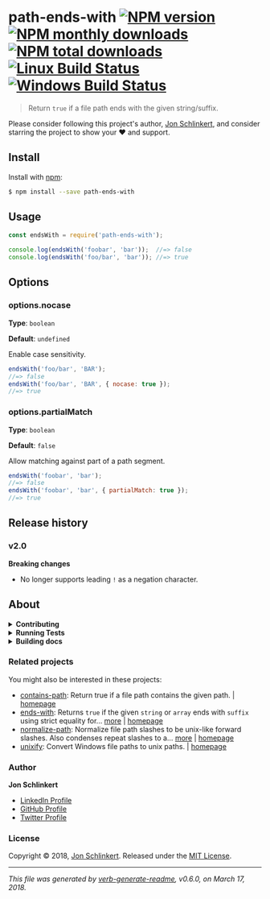 # path-ends-with [![NPM version](https://img.shields.io/npm/v/path-ends-with.svg?style=flat)](https://www.npmjs.com/package/path-ends-with) [![NPM monthly downloads](https://img.shields.io/npm/dm/path-ends-with.svg?style=flat)](https://npmjs.org/package/path-ends-with) [![NPM total downloads](https://img.shields.io/npm/dt/path-ends-with.svg?style=flat)](https://npmjs.org/package/path-ends-with) [![Linux Build Status](https://img.shields.io/travis/jonschlinkert/path-ends-with.svg?style=flat&label=Travis)](https://travis-ci.org/jonschlinkert/path-ends-with) [![Windows Build Status](https://img.shields.io/appveyor/ci/jonschlinkert/path-ends-with.svg?style=flat&label=AppVeyor)](https://ci.appveyor.com/project/jonschlinkert/path-ends-with)

> Return `true` if a file path ends with the given string/suffix.

Please consider following this project's author, [Jon Schlinkert](https://github.com/jonschlinkert), and consider
starring the project to show your :heart: and support.

## Install

Install with [npm](https://www.npmjs.com/):

```sh
$ npm install --save path-ends-with
```

## Usage

```js
const endsWith = require('path-ends-with');

console.log(endsWith('foobar', 'bar'));  //=> false 
console.log(endsWith('foo/bar', 'bar')); //=> true
```

## Options

### options.nocase

**Type**: `boolean`

**Default**: `undefined`

Enable case sensitivity.

```js
endsWith('foo/bar', 'BAR');
//=> false
endsWith('foo/bar', 'BAR', { nocase: true }); 
//=> true
```

### options.partialMatch

**Type**: `boolean`

**Default**: `false`

Allow matching against part of a path segment.

```js
endsWith('foobar', 'bar');                          
//=> false                 
endsWith('foobar', 'bar', { partialMatch: true });  
//=> true 
```

## Release history

### v2.0

**Breaking changes**

* No longer supports leading `!` as a negation character.

## About

<details>
<summary><strong>Contributing</strong></summary>

Pull requests and stars are always welcome. For bugs and feature requests, [please create an issue](../../issues/new).

</details>

<details>
<summary><strong>Running Tests</strong></summary>

Running and reviewing unit tests is a great way to get familiarized with a library and its API. You can install
dependencies and run tests with the following command:

```sh
$ npm install && npm test
```

</details>

<details>
<summary><strong>Building docs</strong></summary>

_(This project's readme.md is generated by [verb](https://github.com/verbose/verb-generate-readme), please don't edit
the readme directly. Any changes to the readme must be made in the [.verb.md](.verb.md) readme template.)_

To generate the readme, run the following command:

```sh
$ npm install -g verbose/verb#dev verb-generate-readme && verb
```

</details>

### Related projects

You might also be interested in these projects:

* [contains-path](https://www.npmjs.com/package/contains-path): Return true if a file path contains the given
  path. | [homepage](https://github.com/jonschlinkert/contains-path "Return true if a file path contains the given path.")
* [ends-with](https://www.npmjs.com/package/ends-with): Returns `true` if the given `string` or `array` ends
  with `suffix` using strict equality
  for… [more](https://github.com/jonschlinkert/ends-with) | [homepage](https://github.com/jonschlinkert/ends-with "Returns `true` if the given `string` or `array` ends with `suffix` using strict equality for comparisons.")
* [normalize-path](https://www.npmjs.com/package/normalize-path): Normalize file path slashes to be unix-like forward
  slashes. Also condenses repeat slashes to
  a… [more](https://github.com/jonschlinkert/normalize-path) | [homepage](https://github.com/jonschlinkert/normalize-path "Normalize file path slashes to be unix-like forward slashes. Also condenses repeat slashes to a single slash and removes and trailing slashes unless disabled.")
* [unixify](https://www.npmjs.com/package/unixify): Convert Windows file paths to unix
  paths. | [homepage](https://github.com/jonschlinkert/unixify "Convert Windows file paths to unix paths.")

### Author

**Jon Schlinkert**

* [LinkedIn Profile](https://linkedin.com/in/jonschlinkert)
* [GitHub Profile](https://github.com/jonschlinkert)
* [Twitter Profile](https://twitter.com/jonschlinkert)

### License

Copyright © 2018, [Jon Schlinkert](https://github.com/jonschlinkert).
Released under the [MIT License](LICENSE).

***

_This file was generated by [verb-generate-readme](https://github.com/verbose/verb-generate-readme), v0.6.0, on March
17, 2018._
